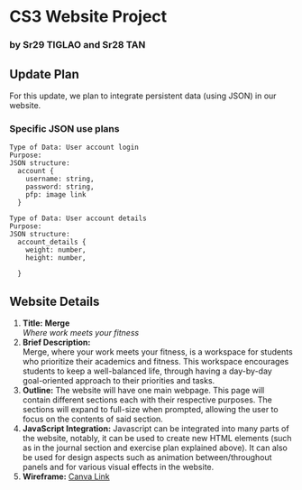 # CS3 Website Project
  ### by Sr29 TIGLAO and Sr28 TAN

## Update Plan

  For this update, we plan to integrate persistent data (using JSON) in our website. 

  ### Specific JSON use plans
  ```
  Type of Data: User account login
  Purpose:
  JSON structure:
    account {
      username: string,
      password: string,
      pfp: image link
    }
  ```
  ```
  Type of Data: User account details
  Purpose:
  JSON structure:
    account_details {
      weight: number,
      height: number,
      
    }
  ```

## Website Details
  1. **Title:** **Merge** <br>
    *Where work meets your fitness*
  2. **Brief Description:** <br>
    Merge, where your work meets your fitness, is a workspace for students who prioritize their academics and fitness. This workspace encourages students to keep a well-balanced life, through having a day-by-day goal-oriented approach to their priorities and tasks.
  3. **Outline:** The website will have one main webpage. This page will contain different sections each with their respective purposes. The sections will expand to full-size when prompted, allowing the user to focus on the contents of said section.<br>
  4. **JavaScript Integration:** Javascript can be integrated into many parts of the website, notably, it can be used to create new HTML elements (such as in the journal section and exercise plan explained above). It can also be used for design aspects such as animation between/throughout panels and for various visual effects in the website.<br>
  5. **Wireframe:** [Canva Link](https://www.canva.com/design/DAGVnRy9Nv4/ClX_k2_jI99MWqn3G5-Fng/edit?utm_content=DAGVnRy9Nv4&utm_campaign=designshare&utm_medium=link2&utm_source=sharebutton) <br> 
